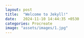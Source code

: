 ```yaml
---
layout: post
title:  "Welcome to Jekyll!"
date:   2024-11-10 14:44:35 +0530
categories: Procreate
image: "assets/images/1.jpg"
---
```

